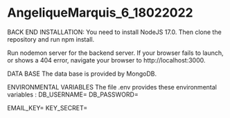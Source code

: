 # AngeliqueMarquis_6_18022022
BACK END INSTALLATION:
You need to install NodeJS 17.0. Then clone the repository and run npm install.

Run nodemon server for the backend server.
If your browser fails to launch, or shows a 404 error, navigate your browser to http://localhost:3000.

DATA BASE
The data base is provided by MongoDB.

ENVIRONMENTAL VARIABLES
The file .env provides these environmental variables :
DB_USERNAME=
DB_PASSWORD=

EMAIL_KEY=
KEY_SECRET=
